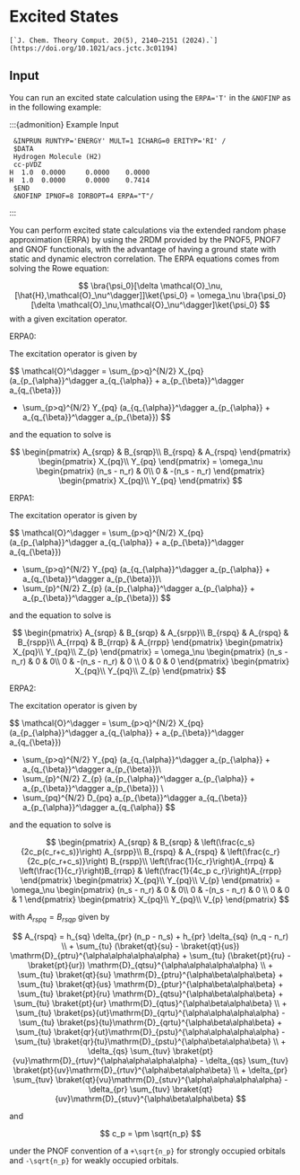 # Excited States

```{margin} Article
[`J. Chem. Theory Comput. 20(5), 2140–2151 (2024).`](https://doi.org/10.1021/acs.jctc.3c01194)
```

## Input

You can run an excited state calculation using the `ERPA='T'` in the `&NOFINP` as in the following example:

:::{admonition} Example Input
~~~
 &INPRUN RUNTYP='ENERGY' MULT=1 ICHARG=0 ERITYP='RI' /
 $DATA
 Hydrogen Molecule (H2)
 cc-pVDZ
H  1.0  0.0000     0.0000    0.0000
H  1.0  0.0000     0.0000    0.7414
 $END
 &NOFINP IPNOF=8 IORBOPT=4 ERPA="T"/
~~~
:::

You can perform excited state calculations via the extended random phase approximation (ERPA) by using the 2RDM provided by the PNOF5, PNOF7 and GNOF functionals, with the advantage of having a ground state with static and dynamic electron correlation. The ERPA equations comes from solving the Rowe equation:

$$
    \bra{\psi_0}[\delta \mathcal{O}_\nu,[\hat{H},\mathcal{O}_\nu^\dagger]]\ket{\psi_0} = \omega_\nu \bra{\psi_0}[\delta \mathcal{O}_\nu,\mathcal{O}_\nu^\dagger]\ket{\psi_0}
$$
with a given excitation operator.

ERPA0:

The excitation operator is given by

$$
 \mathcal{O}^\dagger = \sum_{p>q}^{N/2} X_{pq} (a_{p_{\alpha}}^\dagger a_{q_{\alpha}} + a_{p_{\beta}}^\dagger a_{q_{\beta}})
+ \sum_{p>q}^{N/2} Y_{pq} (a_{q_{\alpha}}^\dagger a_{p_{\alpha}} + a_{q_{\beta}}^\dagger a_{p_{\beta}})
$$

and the equation to solve is

$$
    \begin{pmatrix}
        A_{srqp} & B_{srqp}\\
        B_{rspq} & A_{rspq}
    \end{pmatrix}    
    \begin{pmatrix}
        X_{pq}\\
        Y_{pq}
    \end{pmatrix}    
    =
    \omega_\nu
    \begin{pmatrix}
        (n_s - n_r) & 0\\
        0 & -(n_s - n_r)
    \end{pmatrix}    
    \begin{pmatrix}
        X_{pq}\\
        Y_{pq}
    \end{pmatrix}
$$

ERPA1:

The excitation operator is given by

$$
 \mathcal{O}^\dagger = \sum_{p>q}^{N/2} X_{pq} (a_{p_{\alpha}}^\dagger a_{q_{\alpha}} + a_{p_{\beta}}^\dagger a_{q_{\beta}})
+ \sum_{p>q}^{N/2} Y_{pq} (a_{q_{\alpha}}^\dagger a_{p_{\alpha}} + a_{q_{\beta}}^\dagger a_{p_{\beta}})\\
+ \sum_{p}^{N/2} Z_{p} (a_{p_{\alpha}}^\dagger a_{p_{\alpha}} + a_{p_{\beta}}^\dagger a_{p_{\beta}})
$$

and the equation to solve is

$$
    \begin{pmatrix}
        A_{srqp} & B_{srqp} & A_{srpp}\\
        B_{rspq} & A_{rspq} & B_{rspp}\\
        A_{rrpq} & B_{rrqp} & A_{rrpp}
    \end{pmatrix}    
    \begin{pmatrix}
        X_{pq}\\
        Y_{pq}\\
        Z_{p}
    \end{pmatrix}    
    =
    \omega_\nu
    \begin{pmatrix}
        (n_s - n_r) & 0 & 0\\
        0 & -(n_s - n_r) & 0 \\
        0 & 0 & 0
    \end{pmatrix}    
    \begin{pmatrix}
        X_{pq}\\
        Y_{pq}\\
        Z_{p}
    \end{pmatrix}
$$

ERPA2:

The excitation operator is given by

$$
 \mathcal{O}^\dagger = \sum_{p>q}^{N/2} X_{pq} (a_{p_{\alpha}}^\dagger a_{q_{\alpha}} + a_{p_{\beta}}^\dagger a_{q_{\beta}})
+ \sum_{p>q}^{N/2} Y_{pq} (a_{q_{\alpha}}^\dagger a_{p_{\alpha}} + a_{q_{\beta}}^\dagger a_{p_{\beta}})\\
+ \sum_{p}^{N/2} Z_{p} (a_{p_{\alpha}}^\dagger a_{p_{\alpha}} + a_{p_{\beta}}^\dagger a_{p_{\beta}}) \\
+ \sum_{pq}^{N/2} D_{pq} a_{p_{\beta}}^\dagger a_{q_{\beta}} a_{p_{\alpha}}^\dagger a_{q_{\alpha}}
$$

and the equation to solve is

$$
    \begin{pmatrix}
        A_{srqp} & B_{srqp} & \left(\frac{c_s}{2c_p(c_r+c_s)}\right) A_{srpp}\\
        B_{rspq} & A_{rspq} & \left(\frac{c_r}{2c_p(c_r+c_s)}\right) B_{rspp}\\
        \left(\frac{1}{c_r}\right)A_{rrpq} & \left(\frac{1}{c_r}\right)B_{rrqp} & \left(\frac{1}{4c_p c_r}\right)A_{rrpp}
    \end{pmatrix}    
    \begin{pmatrix}
        X_{pq}\\
        Y_{pq}\\
        V_{p}
    \end{pmatrix}    
    =
    \omega_\nu
    \begin{pmatrix}
        (n_s - n_r) & 0 & 0\\
        0 & -(n_s - n_r) & 0 \\
        0 & 0 & 1
    \end{pmatrix}    
    \begin{pmatrix}
        X_{pq}\\
        Y_{pq}\\
        V_{p}
    \end{pmatrix}
$$

with $A_{rspq}=B_{rsqp}$ given by

$$
    A_{rspq} = h_{sq} \delta_{pr} (n_p - n_s) + h_{pr} \delta_{sq} (n_q - n_r) \\
    + \sum_{tu} (\braket{qt}{su} - \braket{qt}{us}) \mathrm{D}_{ptru}^{\alpha\alpha\alpha\alpha}
    + \sum_{tu} (\braket{pt}{ru} - \braket{pt}{ur}) \mathrm{D}_{qtsu}^{\alpha\alpha\alpha\alpha} \\
    + \sum_{tu} \braket{qt}{su} \mathrm{D}_{ptru}^{\alpha\beta\alpha\beta} + \sum_{tu} \braket{qt}{us} \mathrm{D}_{ptur}^{\alpha\beta\alpha\beta}
    + \sum_{tu} \braket{pt}{ru} \mathrm{D}_{qtsu}^{\alpha\beta\alpha\beta} + \sum_{tu} \braket{pt}{ur} \mathrm{D}_{qtus}^{\alpha\beta\alpha\beta} \\
    + \sum_{tu} \braket{ps}{ut}\mathrm{D}_{qrtu}^{\alpha\alpha\alpha\alpha} - \sum_{tu} \braket{ps}{tu}\mathrm{D}_{qrtu}^{\alpha\beta\alpha\beta}
    + \sum_{tu} \braket{qr}{ut}\mathrm{D}_{pstu}^{\alpha\alpha\alpha\alpha} - \sum_{tu} \braket{qr}{tu}\mathrm{D}_{pstu}^{\alpha\beta\alpha\beta} \\
    + \delta_{qs} \sum_{tuv} \braket{pt}{vu}\mathrm{D}_{rtuv}^{\alpha\alpha\alpha\alpha} - \delta_{qs} \sum_{tuv} \braket{pt}{uv}\mathrm{D}_{rtuv}^{\alpha\beta\alpha\beta} \\
    + \delta_{pr} \sum_{tuv} \braket{qt}{vu}\mathrm{D}_{stuv}^{\alpha\alpha\alpha\alpha} - \delta_{pr} \sum_{tuv} \braket{qt}{uv}\mathrm{D}_{stuv}^{\alpha\beta\alpha\beta}
$$

and

$$
c_p = \pm \sqrt{n_p}
$$

under the PNOF convention of a `+\sqrt{n_p}` for strongly occupied orbitals and `-\sqrt{n_p}` for weakly occupied orbitals.

